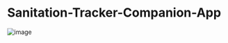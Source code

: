 # Sanitation-Tracker-Companion-App

![image](https://github.com/Ali-Qasim/Ali-Qasim.github.io/blob/main/assets/img/Dispenser1.gif)
